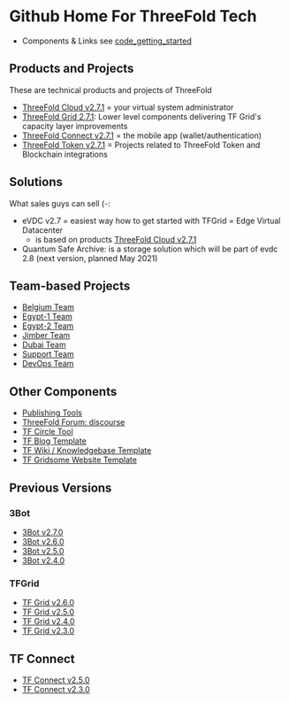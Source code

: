 # Github Home For ThreeFold Tech

- Components & Links see [code_getting_started](code_getting_started.md)

## Products and Projects

These are technical products and projects of ThreeFold

- [ThreeFold Cloud v2.7.1](products/3bot2.7.1.md) = your virtual system administrator
- [ThreeFold Grid 2.7.1](products/tfgrid2.7.1.md): Lower level components delivering TF Grid's capacity layer improvements
- [ThreeFold Connect v2.7.1](products/threefoldconnect2.7.1.md) = the mobile app (wallet/authentication)
- [ThreeFold Token v2.7.1](products/tft2.7.1.md) = Projects related to ThreeFold Token and Blockchain integrations

## Solutions

What sales guys can sell (-:

- eVDC v2.7 = easiest way how to get started with TFGrid = Edge Virtual Datacenter
    - is based on products [ThreeFold Cloud v2.7.1](products/tfcloud_2_7_1.md)
- Quantum Safe Archive: is a storage solution which will be part of evdc 2.8 (next version, planned May 2021)

## Team-based Projects

- [Belgium Team](https://github.com/orgs/threefoldtech/projects/61)
- [Egypt-1 Team](https://github.com/orgs/threefoldtech/projects/127)
- [Egypt-2 Team](https://github.com/orgs/threefoldtech/projects/128)
- [Jimber Team](https://github.com/orgs/threefoldtech/projects/60)
- [Dubai Team](https://github.com/orgs/threefoldtech/projects/130)
- [Support Team](https://circles.threefold.me/project/sabrinasadik-tf-support/kanban)
- [DevOps Team](https://github.com/orgs/threefoldtech/projects/66)

## Other Components
  
- [Publishing Tools](https://github.com/threebotserver/publishingtools)
- [ThreeFold Forum: discourse](https://github.com/threefoldtech/threefold-forums)
- [TF Circle Tool](https://github.com/threefoldtech/circles_reporting_tool)
- [TF Blog Template](https://github.com/threefoldfoundation/blog_example)
- [TF Wiki / Knowledgebase Template](https://github.com/threefoldfoundation/wiki_example)
- [TF Gridsome Website Template](https://github.com/threefoldfoundation/www_examplesite)

## Previous Versions

### 3Bot
- [3Bot v2.7.0](products/3bot2.7.md) 
- [3Bot v2.6.0](products/3bot2.6.md) 
- [3Bot v2.5.0](products/3bot2.5.md)
- [3Bot v2.4.0](products/3bot2.4.md)

### TFGrid
- [TF Grid v2.6.0](products/tfgrid2.6.md) 
- [TF Grid v2.5.0](products/tfgrid2.5.md) 
- [TF Grid v2.4.0](products/tfgrid2.4.md)
- [TF Grid v2.3.0](products/tfgrid2.3.md)


## TF Connect
- [TF Connect v2.5.0](products/threefoldconnect2.5.md) 
- [TF Connect v2.3.0](products/threefoldconnect2.3.md) 

